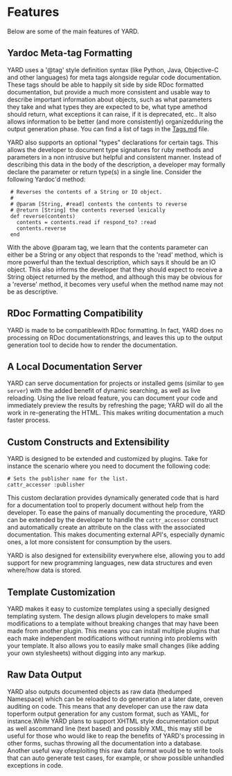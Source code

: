 # Features

Below are some of the main features of YARD.

## Yardoc Meta-tag Formatting

YARD uses a '@tag' style definition syntax (like Python, Java, Objective-C and other languages) 
for meta tags alongside regular code
documentation. These tags should be able to happily sit side by side RDoc formatted
documentation, but provide a much more consistent and usable way to describe
important information about objects, such as what parameters they take and what types
they are expected to be, what type amethod should return, what exceptions it can 
raise, if it is deprecated, etc.. It also allows information to be better (and more 
consistently) organizedduring the output generation phase. You can find a list
of tags in the [Tags.md](http://yardoc.org/docs/yard/file/docs/Tags.md#List_of_Available_Tags) file.

YARD also supports an optional "types" declarations for certain tags.
This allows the developer to document type signatures for ruby methods and
parameters in a non intrusive but helpful and consistent manner. Instead of
describing this data in the body of the description, a developer may formally
declare the parameter or return type(s) in a single line. Consider the
following Yardoc'd method:

     # Reverses the contents of a String or IO object. 
     # 
     # @param [String, #read] contents the contents to reverse 
     # @return [String] the contents reversed lexically 
     def reverse(contents) 
       contents = contents.read if respond_to? :read 
       contents.reverse 
     end
                                                                     
With the above @param tag, we learn that the contents parameter can either be
a String or any object that responds to the 'read' method, which is more
powerful than the textual description, which says it should be an IO object.
This also informs the developer that they should expect to receive a String
object returned by the method, and although this may be obvious for a
'reverse' method, it becomes very useful when the method name may not be as
descriptive.

## RDoc Formatting Compatibility

YARD is made to be compatiblewith RDoc formatting. In fact, YARD does no 
processing on RDoc documentationstrings, and leaves this up to the output 
generation tool to decide how to render the documentation.

## A Local Documentation Server

YARD can serve documentation for projects or installed gems (similar to 
`gem server`) with the added benefit of dynamic searching, as well as live 
reloading. Using the live reload feature, you can document your code and 
immediately preview the results by refreshing the page; YARD will do all the 
work in re-generating the HTML. This makes writing documentation a much 
faster process.

## Custom Constructs and Extensibility

YARD is designed to be extended and customized by plugins. Take for instance 
the scenario where you need to document the following code:
   
    # Sets the publisher name for the list.
    cattr_accessor :publisher
                                                                        
This custom declaration provides dynamically generated code that is hard for a
documentation tool to properly document without help from the developer. To
ease the pains of manually documenting the procedure, YARD can be extended by
the developer to handle the `cattr_accessor` construct and automatically create
an attribute on the class with the associated documentation. This makes
documenting external API's, especially dynamic ones, a lot more consistent for
consumption by the users.

YARD is also designed for extensibility everywhere else, allowing you to add
support for new programming languages, new data structures and even where/how
data is stored.

## Template Customization

YARD makes it easy to customize templates using a specially designed templating 
system. The design allows plugin developers to make small modifications to a
template without breaking changes that may have been made from another plugin.
This means you can install multiple plugins that each make independent modifications
without running into problems with your template. It also allows you to easily
make small changes (like adding your own stylesheets) without digging into
any markup.
                                                                              
## Raw Data Output

YARD also outputs documented objects as raw data (thedumped Namespace) which 
can be reloaded to do generation at a later date, oreven auditing on code. This 
means that any developer can use the raw data toperform output generation for 
any custom format, such as YAML, for instance.While YARD plans to support XHTML 
style documentation output as well ascommand line (text based) and possibly XML, 
this may still be useful for those who would like to reap the benefits of YARD's 
processing in other forms, suchas throwing all the documentation into a database.
Another useful way ofexploiting this raw data format would be to write tools 
that can auto generate test cases, for example, or show possible unhandled 
exceptions in code.

